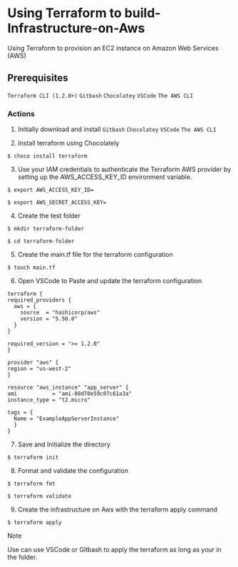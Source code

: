 # Using Terraform to build-Infrastructure-on-Aws
Using Terraform to provision an EC2 instance on Amazon Web Services (AWS)

## Prerequisites
```Terraform CLI (1.2.0+)``` ```Gitbash``` ```Chocolatey``` ```VSCode``` ```The AWS CLI```


### Actions
1. Initially download and install ```Gitbash``` ```Chocolatey``` ```VSCode``` ```The AWS CLI```
   
   
2. Install terraform using Chocolately
   
 ``` $ choco install terraform ```
 

3. Use your IAM credentials to authenticate the Terraform AWS provider by setting up the AWS_ACCESS_KEY_ID environment variable.

```$ export AWS_ACCESS_KEY_ID=```

```$ export AWS_SECRET_ACCESS_KEY=```


4. Create the test folder
   
```$ mkdir terraform-folder```

```$ cd terraform-folder```


5. Create the main.tf file for the terraform configuration 
   
```$ touch main.tf```


6. Open VSCode to Paste and update the terraform configuration
  ```
  terraform {
  required_providers {
    aws = {
      source  = "hashicorp/aws"
      version = "5.50.0"
    }
  }

  required_version = ">= 1.2.0"
}

provider "aws" {
  region = "us-west-2"
}

resource "aws_instance" "app_server" {
  ami           = "ami-08d70e59c07c61a3a"
  instance_type = "t2.micro"

  tags = {
    Name = "ExampleAppServerInstance"
    }
  }

```


7. Save and Initialize the directory

```$ terraform init```


8. Format and validate the configuration

```$ terraform fmt```

```$ terraform validate```


9. Create the infrastructure on Aws with the terraform apply command
    
```$ terraform apply```


> [!NOTE]
> Use can use VSCode or Gitbash to apply the terraform as long as your in the folder.
